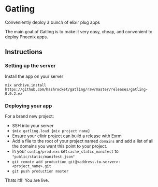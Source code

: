 # Gatling

Conveniently deploy a bunch of elixir plug apps

The main goal of Gatling is to make it very easy, cheap, and convenient 
to deploy Phoenix apps.

## Instructions

### Setting up the server

Install the app on your server

```
mix archive.install https://github.com/hashrocket/gatling/raw/master/releases/gatling-0.0.2.ez
```

### Deploying your app

For a brand new project:

- SSH into your server
- `$mix gatling.load {mix project name}`
- Ensure your elixir project can build a release with Exrm
- Add a file to the root of your project named `domains` and
add a list of all the domains you want this point to your project.
-  In your `config/prod.exs` set `cache_static_manifest` to `"public/static/manifest.json"`
- `git remote add production git@<address.to.server>:<project_name>.git`
- `git push production master`

Thats it!!! You are live.
